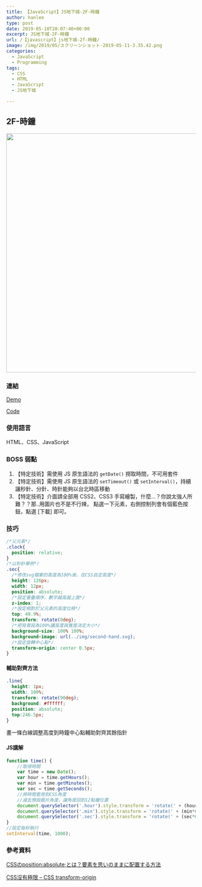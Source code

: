```yaml
---
title: 【JavaScript】JS地下城-2F-時鐘
author: hanlee
type: post
date: 2019-05-10T20:07:40+00:00
excerpt: JS地下城-2F-時鐘
url: /【javascript】js地下城-2f-時鐘/
image: /img/2019/05/スクリーンショット-2019-05-11-3.35.42.png
categories:
  - JavaScript
  - Programming
tags:
  - CSS
  - HTML
  - JavaScript
  - JS地下城

---
```

## 2F-時鐘


<img loading="lazy" width="1024" height="634" src="https://blog.hanlee.co/wp-content/uploads/2019/05/スクリーンショット-2019-05-11-3.35.42-1024x634.png" alt="" class="wp-image-201" srcset="https://blog.hanlee.co/wp-content/uploads/2019/05/スクリーンショット-2019-05-11-3.35.42-1024x634.png 1024w, https://blog.hanlee.co/wp-content/uploads/2019/05/スクリーンショット-2019-05-11-3.35.42-300x186.png 300w, https://blog.hanlee.co/wp-content/uploads/2019/05/スクリーンショット-2019-05-11-3.35.42-768x475.png 768w, https://blog.hanlee.co/wp-content/uploads/2019/05/スクリーンショット-2019-05-11-3.35.42.png 1516w" sizes="(max-width: 1024px) 100vw, 1024px" />

### 連結

<a href="https://hannoeru.github.io/js-clock/" target="_blank" rel="noreferrer noopener" aria-label="Demo (新しいタブで開く)">Demo</a>

<a href="https://github.com/hannoeru/js-clock/" target="_blank" rel="noreferrer noopener" aria-label="Code (新しいタブで開く)">Code</a>[]()

### 使用語言

HTML、CSS、JavaScript

### BOSS 弱點

  1. 【特定技術】需使用 JS 原生語法的 `getDate()` 撈取時間，不可用套件
  2. 【特定技術】需使用 JS 原生語法的 `setTimeout()` 或 `setInterval()`，持續讓秒針、分針、時針能夠以台北時區移動
  3. 【特定技術】介面請全部用 CSS2、CSS3 手寫繪製，什麼&#8230;？你說太強人所難？？那..用圖片也不是不行辣， 點選一下元素，右側控制列會有個藍色按鈕，點選 [下載] 即可。

### 技巧

```css
/*父元素*/
.clock{
  position: relative;
}
/*以秒針舉例*/
.sec{
  /*修改svg檔案的高度為100%後，在CSS自定高度*/
  height: 126px;
  width: 12px;
  position: absolute;
  /*設定重疊順序，數字越高越上面*/
  z-index: 1;
  /*設定相對於父元素的高度位移*/
  top: 49.9%;
  transform: rotate(0deg);
  /*把背景設為100%讓高度與寬度決定大小*/
  background-size: 100% 100%;
  background-image: url(../img/second-hand.svg);
  /*設定旋轉中心點*/
  transform-origin: center 0.5px;
}
```

#### 輔助對齊方法

```css
.line{
  height: 1px;
  width: 100%;
  transform: rotate(90deg);
  background: #ffffff;
  position: absolute;
  top:246.5px;
}
```

畫一條白線調整高度到時鐘中心點輔助對齊其餘指針

#### JS講解

```js
function time() {
    //取得時間
    var time = new Date();
    var hour = time.getHours();
    var min = time.getMinutes();
    var sec = time.getSeconds();
    //將時間套用到CSS角度
    //減去預設圖片角度，讓角度回到12點鐘位置
    document.querySelector('.hour').style.transform = 'rotate(' + (hour*30+min/2-90) + 'deg)';
    document.querySelector('.min').style.transform = 'rotate(' + (min*6+sec/10) + 'deg)';
    document.querySelector('.sec').style.transform = 'rotate(' + (sec*6+180) + 'deg)';
}
//設定每秒執行
setInterval(time, 1000);

```

### 參考資料

<a rel="noreferrer noopener" aria-label="CSSのposition:absolute;とは？要素を思いのままに配置する方法 (新しいタブで開く)" href="https://www.sejuku.net/blog/53016" target="_blank">CSSのposition:absolute;とは？要素を思いのままに配置する方法</a>

<a href="https://wcc723.github.io/css/2013/10/10/css-transform-origin/" target="_blank" rel="noreferrer noopener" aria-label="CSS沒有極限 - CSS transform-origin (新しいタブで開く)">CSS沒有極限 &#8211; CSS transform-origin</a>